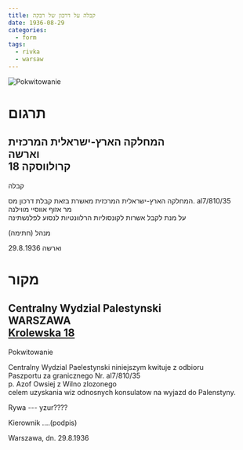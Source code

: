 ```yaml
---
title: קבלה על דרכון של רבקה
date: 1936-08-29
categories:
  - form
tags:
  - rivka
  - warsaw
---
```



![Pokwitowanie](/pupko-papers/assets/images/1936-08-29-rywka-pokwitowanie.jpg)

# תרגום

המחלקה הארץ-ישראלית המרכזית  
וארשה  
קרולווסקה 18
---
קבלה

המחלקה הארץ-ישראלית המרכזית מאשרת בזאת קבלת
דרכון מס. al7/810/35  
מר אזוף אווסיי מווילנה  
על מנת לקבל אשרות לקונסוליות הרלוונטיות לנסוע לפלנשתינה  

מנהל (חתימה)

וארשה 29.8.1936

# מקור

Centralny Wydzial Palestynski  
WARSZAWA  
[Krolewska 18](https://www.google.com/maps/place/Kr%C3%B3lewska+18,+00-103+Warszawa,+Poland/@52.2374501,21.0038577,3a,75y,340.48h,101.4t/data=!3m6!1e1!3m4!1svORYnS25mWtv5XjPfDCozg!2e0!7i16384!8i8192!4m5!3m4!1s0x471ecc89f29a662d:0xf6f8cf14c1348506!8m2!3d52.2376479!4d21.0039846)  
---

Pokwitowanie

Centralny Wydzial Paelestynski niniejszym kwituje z odbioru  
Paszportu za granicznego  Nr. aI7/810/35  
p. Azof Owsiej z Wilno zlozonego  
celem uzyskania wiz odnosnych konsulatow na wyjazd do Palenstyny.

Rywa --- yzur????

Kierownik ....(podpis)

Warszawa, dn. 29.8.1936
